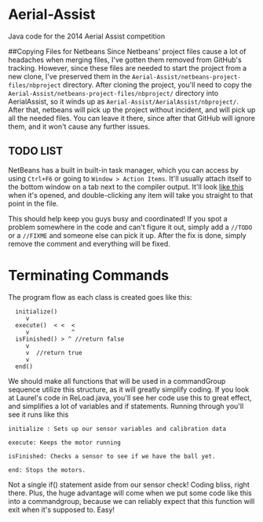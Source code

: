 Aerial-Assist
=============

Java code for the 2014 Aerial Assist competition

##Copying Files for Netbeans
Since Netbeans' project files cause a lot of headaches when merging files, I've gotten them removed from GitHub's tracking. 
However, since these files are needed to start the project from a new clone, I've preserved them in the `Aerial-Assist/netbeans-project-files/nbproject` directory. 
After cloning the project, you'll need to copy the `Aerial-Assist/netbeans-project-files/nbproject/` directory into AerialAssist, so it winds up as 
`Aerial-Assist/AerialAssist/nbproject/`. After that, netbeans will pick up the project without incident, and will pick up all the needed files. You can leave it there, since after that GitHub will ignore them, and it won't cause any further issues.


## TODO LIST 
NetBeans has a built in built-in task manager, which you can access by using `Ctrl+F6` or going to `Window > Action Items`. It'll usually attach itself to the bottom window on a tab next to the compiler output. It'll look [like this](https://www.dropbox.com/s/iuc67blocm8n4z2/action-items.jpg) when it's opened, and double-clicking any item will take you straight to that point in the file. 

This should help keep you guys busy and coordinated! If you spot a problem somewhere in the code and can't figure it out, simply add a `//TODO` or a `//FIXME` and someone else can pick it up. After the fix is done, simply remove the comment and everything will be fixed. 


Terminating Commands
=====================
The program flow as each class is created goes like this: 
```
  initialize()
     v 
  execute()  < <  <
     v            ^
  isFinished() > ^ //return false
     v 
     v	//return true
     v 
  end()	
```
We should make all functions that will be used in a commandGroup sequence utilize
this structure, as it will greatly simplify coding. If you look at Laurel's code
in ReLoad.java, you'll see her code use this to great effect, and simplifies a lot of variables and if statements. Running through you'll see it runs like this
``` 
initialize : Sets up our sensor variables and calibration data

execute: Keeps the motor running 

isFinished: Checks a sensor to see if we have the ball yet. 

end: Stops the motors. 
```
Not a single if() statement aside from our sensor check! Coding bliss, right there. Plus, the huge advantage
will come when we put some code like this into a commandgroup, because we can 
reliably expect that this function will exit when it's supposed to. Easy!





